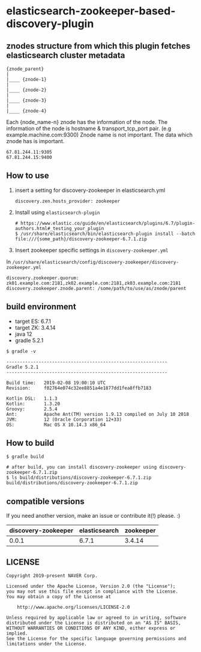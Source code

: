# elasticsearch-zookeeper-based-discovery-plugin

## znodes structure from which this plugin fetches elasticsearch cluster metadata

```
{znode_parent}
|
|____ {znode-1}
|
|____ {znode-2}
|
|____ {znode-3}
|
|____ {znode-4}
```


Each {node_name-n} znode has the information of the node.
The information of the node is hostname & transport_tcp_port pair. (e.g example.machine.com:9300)
Znode name is not important. The data which znode has is important.

```
67.81.244.11:9305
67.81.244.15:9400
```


## How to use

1. insert a setting for discovery-zookeeper in elasticsearch.yml
   ```
   discovery.zen.hosts_provider: zookeeper
   ```

2. Install using ```elasticsearch-plugin```
   ```
   # https://www.elastic.co/guide/en/elasticsearch/plugins/6.7/plugin-authors.html#_testing_your_plugin
   $ /usr/share/elasticsearch/bin/elasticsearch-plugin install --batch file:///{some_path}/discovery-zookeeper-6.7.1.zip
   ```

3. Insert zookeeper specific settings in ```discovery-zookeeper.yml```

In ```/usr/share/elasticsearch/config/discovery-zookeeper/discovery-zookeeper.yml```

```
discovery.zookeeper.quorum: zk01.example.com:2181,zk02.example.com:2181,zk03.example.com:2181
discovery.zookeeper.znode.parent: /some/path/to/use/as/znode/parent
```

## build environment

- target ES: 6.7.1
- target ZK: 3.4.14
- java 12
- gradle 5.2.1

```
$ gradle -v

------------------------------------------------------------
Gradle 5.2.1
------------------------------------------------------------

Build time:   2019-02-08 19:00:10 UTC
Revision:     f02764e074c32ee8851a4e1877dd1fea8ffb7183

Kotlin DSL:   1.1.3
Kotlin:       1.3.20
Groovy:       2.5.4
Ant:          Apache Ant(TM) version 1.9.13 compiled on July 10 2018
JVM:          12 (Oracle Corporation 12+33)
OS:           Mac OS X 10.14.3 x86_64
```


## How to build

```
$ gradle build

# after build, you can install discovery-zookeeper using discovery-zookeeper-6.7.1.zip
$ ls build/distributions/discovery-zookeeper-6.7.1.zip
build/distributions/discovery-zookeeper-6.7.1.zip
```

## compatible versions

If you need another version, make an issue or contribute it(!) please. :)

|discovery-zookeeper|elasticsearch|zookeeper|
|---|---|---|
|0.0.1|6.7.1|3.4.14|

## LICENSE

```
Copyright 2019-present NAVER Corp.

Licensed under the Apache License, Version 2.0 (the "License");
you may not use this file except in compliance with the License.
You may obtain a copy of the License at

    http://www.apache.org/licenses/LICENSE-2.0

Unless required by applicable law or agreed to in writing, software
distributed under the License is distributed on an "AS IS" BASIS,
WITHOUT WARRANTIES OR CONDITIONS OF ANY KIND, either express or implied.
See the License for the specific language governing permissions and
limitations under the License.
```